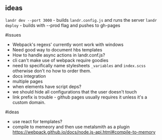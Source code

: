 ## ideas

`landr dev --port 3000` - builds `landr.config.js` and runs the server
`landr deploy` - builds with --prod flag and pushes to gh-pages


#issues
- Webpack's regexs' currently wont work with windows
- Need good way to document hbs templates
- How to handle async actions in landr.conf.js?
- cli can't make use of webpack require goodies
- need to specifically name stylesheets `_variables` and `index.scss` otherwise don't no how to order them.
- docs integration
- multiple pages
- when elements have script deps?
- we should hide all configurations that the user doesn't touch
- link prefix is trouble - github pages usually requires it unless it's a custom domain.

#ideas
- use react for templates?
- compile to memeory and then use metalsmith as a plugin https://webpack.github.io/docs/node.js-api.html#compile-to-memory
